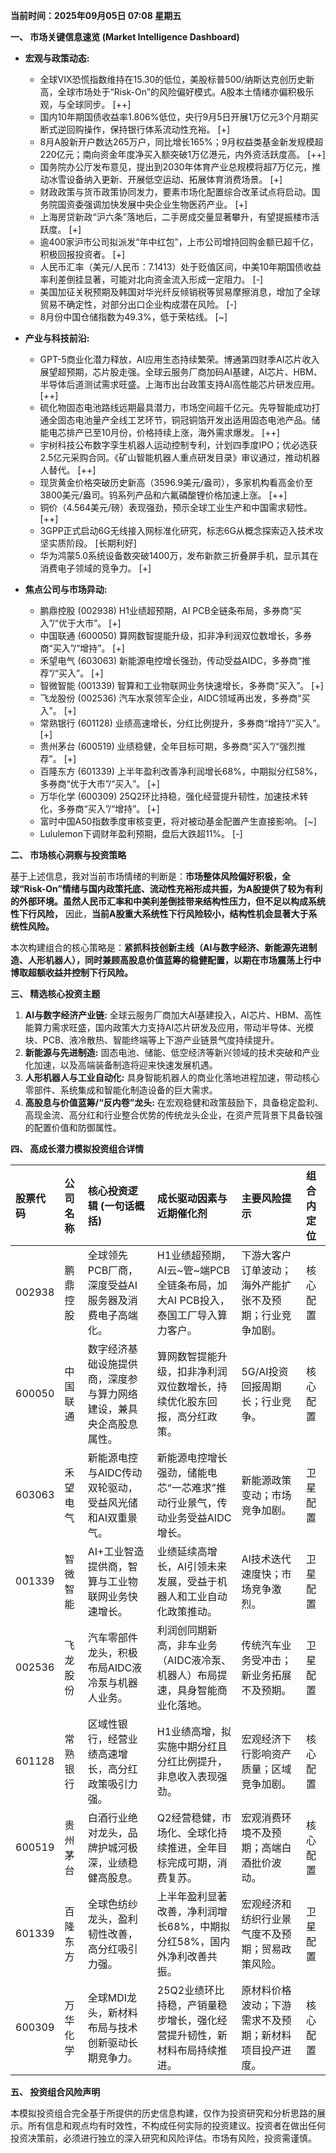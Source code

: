 **当前时间：2025年09月05日 07:08 星期五**

**一、 市场关键信息速览 (Market Intelligence Dashboard)**

*   **宏观与政策动态:**
    *   全球VIX恐慌指数维持在15.30的低位，美股标普500/纳斯达克创历史新高，全球市场处于“Risk-On”的风险偏好模式。A股本土情绪亦偏积极乐观，与全球同步。 [++]
    *   国内10年期国债收益率1.806%低位，央行9月5日开展1万亿元3个月期买断式逆回购操作，保持银行体系流动性充裕。 [+]
    *   8月A股新开户数达265万户，同比增长165%；9月权益类基金新发规模超220亿元；南向资金年度净买入额突破1万亿港元，内外资活跃度高。 [++]
    *   国务院办公厅发布意见，提出到2030年体育产业总规模将超7万亿元，推动冰雪设备纳入更新、开展低空运动、拓展体育消费场景。 [+]
    *   财政政策与货币政策协同发力，要素市场化配置综合改革试点将启动。国务院国资委强调加快发展中央企业生物医药产业。 [+]
    *   上海房贷新政“沪六条”落地后，二手房成交量显著攀升，有望提振楼市活跃度。 [+]
    *   逾400家沪市公司拟派发“年中红包”，上市公司增持回购金额已超千亿，积极回报投资者。 [+]
    *   人民币汇率（美元/人民币：7.1413）处于贬值区间，中美10年期国债收益率利差倒挂显著，可能对北向资金流入形成一定阻力。 [-]
    *   美国加征关税预期及韩国对华光纤反倾销税等贸易摩擦消息，增加了全球贸易不确定性，对部分出口企业构成潜在风险。 [-]
    *   8月份中国仓储指数为49.3%，低于荣枯线。 [~]

*   **产业与科技前沿:**
    *   GPT-5商业化潜力释放，AI应用生态持续繁荣。博通第四财季AI芯片收入展望超预期，芯片股走强。全球云服务厂商加码AI基建，AI芯片、HBM、半导体后道测试需求旺盛。上海市出台政策支持AI高性能芯片研发应用。 [++]
    *   硫化物固态电池路线远期最具潜力，市场空间超千亿元。先导智能成功打通全固态电池量产全线工艺环节，铜冠铜箔开发出适用固态电池产品。储能电芯排产已至10月份，价格持续上涨，海外需求爆发。 [++]
    *   宇树科技公布数字孪生机器人运动控制专利，计划四季度IPO；优必选获2.5亿元采购合同。《矿山智能机器人重点研发目录》审议通过，推动机器人替代。 [++]
    *   现货黄金价格突破历史新高（3596.9美元/盎司），多家机构看高金价至3800美元/盎司。钨系列产品和六氟磷酸锂价格加速上涨。 [++]
    *   铜价（4.564美元/磅）表现强劲，预示全球工业生产和中国需求韧性。 [++]
    *   3GPP正式启动6G无线接入网标准化研究，标志6G从概念探索迈入技术攻坚实质阶段。 [长期利好]
    *   华为鸿蒙5.0系统设备数突破1400万，发布新款三折叠屏手机，显示其在消费电子领域的竞争力。 [+]

*   **焦点公司与市场异动:**
    *   鹏鼎控股 (002938) H1业绩超预期，AI PCB全链条布局，多券商“买入”/“优于大市”。 [+]
    *   中国联通 (600050) 算网数智提能升级，扣非净利润双位数增长，多券商“买入”/“增持”。 [+]
    *   禾望电气 (603063) 新能源电控增长强劲，传动受益AIDC，多券商“推荐”/“买入”。 [+]
    *   智微智能 (001339) 智算和工业物联网业务快速增长，多券商“买入”。 [+]
    *   飞龙股份 (002536) 汽车水泵领军企业，AIDC领域再出发，多券商“买入”。 [+]
    *   常熟银行 (601128) 业绩高速增长，分红比例提升，多券商“增持”/“买入”。 [+]
    *   贵州茅台 (600519) 业绩稳健，全年目标可期，多券商“买入”/“强烈推荐”。 [+]
    *   百隆东方 (601339) 上半年盈利改善净利润增长68%，中期拟分红58%，多券商“优于大市”/“买入”。 [+]
    *   万华化学 (600309) 25Q2环比持稳，强化经营提升韧性，加速技术转化，多券商“买入”/“增持”。 [+]
    *   富时中国A50指数季度审核变更，将对被动基金配置产生直接影响。 [~]
    *   Lululemon下调财年盈利预期，盘后大跌超11%。 [-]

**二、 市场核心洞察与投资策略**

基于上述信息，我对当前市场情绪的判断是：**市场整体风险偏好积极，全球“Risk-On”情绪与国内政策托底、流动性充裕形成共振，为A股提供了较为有利的外部环境。虽然人民币汇率和中美利差倒挂带来结构性压力，但不足以构成系统性下行风险，** 因此，**当前A股重大系统性下行风险较小，结构性机会显著大于系统性风险。**

本次构建组合的核心策略是：**紧抓科技创新主线（AI与数字经济、新能源先进制造、人形机器人），同时兼顾高股息价值蓝筹的稳健配置，以期在市场震荡上行中博取超额收益并控制下行风险。**

**三、 精选核心投资主题**

1.  **AI与数字经济产业链:** 全球云服务厂商加大AI基建投入，AI芯片、HBM、高性能算力需求旺盛，国内政策大力支持AI芯片研发及应用，带动半导体、光模块、PCB、液冷散热、智能终端等上下游产业链景气度持续提升。
2.  **新能源与先进制造:** 固态电池、储能、低空经济等新兴领域的技术突破和产业化加速，以及高端装备制造将迎来快速发展机遇。
3.  **人形机器人与工业自动化:** 具身智能机器人的商业化落地进程加速，带动核心零部件、系统集成和智能化制造设备的巨大需求。
4.  **高股息与价值蓝筹/“反内卷”龙头:** 在宏观稳健和政策鼓励下，具备稳定盈利、高现金流、高分红和行业整合优势的传统龙头企业，在资产荒背景下具备较强的配置价值和防御属性。

**四、 高成长潜力模拟投资组合详情**

| 股票代码 | 公司名称 | 核心投资逻辑 (一句话概括) | 成长驱动因素与近期催化剂 | 主要风险提示 | 组合内定位 |
| :--- | :--- | :--- | :--- | :--- | :--- |
| 002938 | 鹏鼎控股 | 全球领先PCB厂商，深度受益AI服务器及消费电子高端化。 | H1业绩超预期，AI云~管~端PCB全链条布局，加大AI PCB投入，泰国工厂导入算力客户。 | 下游大客户订单波动；海外产能扩张不及预期；行业竞争加剧。 | 核心配置 |
| 600050 | 中国联通 | 数字经济基础设施提供商，深度参与算力网络建设，兼具央企高股息属性。 | 算网数智提能升级，扣非净利润双位数增长，持续优化股东回报，高分红政策。 | 5G/AI投资回报周期长；行业竞争。 | 核心配置 |
| 603063 | 禾望电气 | 新能源电控与AIDC传动双轮驱动，受益风光储和AI双重景气。 | 新能源电控增长强劲，储能电芯“一芯难求”推动行业景气，传动业务受益AIDC增长。 | 新能源政策变动；市场竞争加剧。 | 卫星配置 |
| 001339 | 智微智能 | AI+工业智造提供商，智算与工业物联网业务快速增长。 | 业绩延续高增长，AI引领未来发展，受益于机器人和工业自动化政策推动。 | AI技术迭代速度快；市场竞争激烈。 | 卫星配置 |
| 002536 | 飞龙股份 | 汽车零部件龙头，积极布局AIDC液冷泵与机器人业务。 | 利润创同期新高，非车业务（AIDC液冷泵、机器人）布局提速，具身智能商业化落地。 | 传统汽车业务受冲击；新业务拓展不及预期。 | 卫星配置 |
| 601128 | 常熟银行 | 区域性银行，经营业绩高速增长，高分红政策吸引力强。 | H1业绩高增，拟实施中期分红且分红比例提升，非息收入表现强劲。 | 宏观经济下行影响资产质量；区域竞争加剧。 | 核心配置 |
| 600519 | 贵州茅台 | 白酒行业绝对龙头，品牌护城河极深，业绩稳健高股息。 | Q2经营稳健，市场化、全球化持续推进，全年目标完成可期，消费复苏。 | 宏观消费环境不及预期；高端白酒批价波动。 | 核心配置 |
| 601339 | 百隆东方 | 全球色纺纱龙头，盈利韧性改善，高分红吸引力强。 | 上半年盈利显著改善，净利润增长68%，中期拟分红58%，国内外净利改善共振。 | 宏观经济和纺织行业景气度不及预期；贸易政策风险。 | 卫星配置 |
| 600309 | 万华化学 | 全球MDI龙头，新材料布局与技术创新驱动长期竞争力。 | 25Q2业绩环比持稳，产销量稳步增长，强化经营提升韧性，新材料布局持续推进。 | 原材料价格波动；下游需求不及预期；新材料项目投产进度。 | 核心配置 |

**五、 投资组合风险声明**

本模拟投资组合完全基于所提供的历史信息构建，仅作为投资研究和分析思路的展示。所有信息和观点均有时效性，不构成任何实际的投资建议。投资者在做出任何投资决策前，必须进行独立的深入研究和风险评估。市场有风险，投资需谨慎。